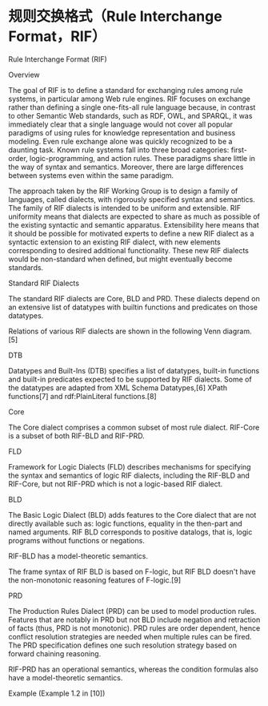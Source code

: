 # 规则交换格式（Rule Interchange Format，RIF）

Rule Interchange Format (RIF)

Overview

The goal of RIF is to define a standard for exchanging rules among rule systems, in particular among Web rule engines. RIF focuses on exchange rather than defining a single one-fits-all rule language because, in contrast to other Semantic Web standards, such as RDF, OWL, and SPARQL, it was immediately clear that a single language would not cover all popular paradigms of using rules for knowledge representation and business modeling. Even rule exchange alone was quickly recognized to be a daunting task. Known rule systems fall into three broad categories: first-order, logic-programming, and action rules. These paradigms share little in the way of syntax and semantics. Moreover, there are large differences between systems even within the same paradigm.

The approach taken by the RIF Working Group is to design a family of languages, called dialects, with rigorously specified syntax and semantics. The family of RIF dialects is intended to be uniform and extensible. RIF uniformity means that dialects are expected to share as much as possible of the existing syntactic and semantic apparatus. Extensibility here means that it should be possible for motivated experts to define a new RIF dialect as a syntactic extension to an existing RIF dialect, with new elements corresponding to desired additional functionality. These new RIF dialects would be non-standard when defined, but might eventually become standards.


Standard RIF Dialects

The standard RIF dialects are Core, BLD and PRD. These dialects depend on an extensive list of datatypes with builtin functions and predicates on those datatypes.

Relations of various RIF dialects are shown in the following Venn diagram.[5]

DTB

Datatypes and Built-Ins (DTB) specifies a list of datatypes, built-in functions and built-in predicates expected to be supported by RIF dialects. Some of the datatypes are adapted from XML Schema Datatypes,[6] XPath functions[7] and rdf:PlainLiteral functions.[8]

Core

The Core dialect comprises a common subset of most rule dialect. RIF-Core is a subset of both RIF-BLD and RIF-PRD.

FLD

Framework for Logic Dialects (FLD) describes mechanisms for specifying the syntax and semantics of logic RIF dialects, including the RIF-BLD and RIF-Core, but not RIF-PRD which is not a logic-based RIF dialect.

BLD

The Basic Logic Dialect (BLD) adds features to the Core dialect that are not directly available such as: logic functions, equality in the then-part and named arguments. RIF BLD corresponds to positive datalogs, that is, logic programs without functions or negations.

RIF-BLD has a model-theoretic semantics.

The frame syntax of RIF BLD is based on F-logic, but RIF BLD doesn't have the non-monotonic reasoning features of F-logic.[9]

PRD

The Production Rules Dialect (PRD) can be used to model production rules. Features that are notably in PRD but not BLD include negation and retraction of facts (thus, PRD is not monotonic). PRD rules are order dependent, hence conflict resolution strategies are needed when multiple rules can be fired. The PRD specification defines one such resolution strategy based on forward chaining reasoning.

RIF-PRD has an operational semantics, whereas the condition formulas also have a model-theoretic semantics.

Example (Example 1.2 in [10])
